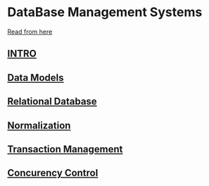 # DataBase Management Systems

[Read from here](https://beginnersbook.com/2015/04/dbms-introduction)

## [INTRO](INTRO)

## [Data Models](DataModels)

## [Relational Database](RelationalDatabases)

## [Normalization](Normalization)

## [Transaction Management](TransactionManagement)

## [Concurency Control](ConcurencyControl)

